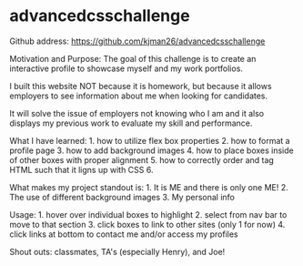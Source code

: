 # advancedcsschallenge
Github address:
    https://github.com/kjman26/advancedcsschallenge

<!-- SCREENSHOT! -->

Motivation and Purpose: The goal of this challenge is to create an interactive profile to showcase myself and my work portfolios.

I built this website NOT because it is homework, but because it allows employers to see information about me when looking for candidates.

It will solve the issue of employers not knowing who I am and it also displays my previous work to evaluate my skill and performance.

What I have learned:
    1. how to utilize flex box properties
    2. how to format a profile page
    3. how to add background images 
    4. how to place boxes inside of other boxes with proper alignment
    5. how to correctly order and tag HTML such that it ligns up with CSS
    6. 

What makes my project standout is:
    1. It is ME and there is only one ME!
    2. The use of different background images
    3. My personal info

Usage: 
    1. hover over individual boxes to highlight
    2. select from nav bar to move to that section
    3. click boxes to link to other sites (only 1 for now)
    4. click links at bottom to contact me and/or access my profiles

Shout outs: classmates, TA's (especially Henry), and Joe!
